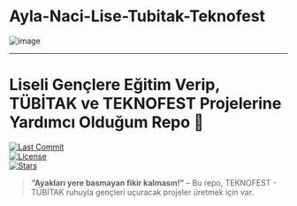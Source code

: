 # Ayla-Naci-Lise-Tubitak-Teknofest

![image](https://github.com/user-attachments/assets/7ad8fc7a-0018-4cbd-9f34-0b593b2944bb)

---

# Liseli Gençlere Eğitim Verip, TÜBİTAK ve TEKNOFEST Projelerine Yardımcı Olduğum Repo 🚀

[![Last Commit](https://img.shields.io/github/last-commit/HamzaYslmn/Ayla-Naci-Lise-Tubitak-Teknofest)](../../commits)  
[![License](https://img.shields.io/github/license/HamzaYslmn/Ayla-Naci-Lise-Tubitak-Teknofest)](LICENSE)  
[![Stars](https://img.shields.io/github/stars/HamzaYslmn/Ayla-Naci-Lise-Tubitak-Teknofest?style=social)](../../stargazers) 

> **“Ayakları yere basmayan fikir kalmasın!”** – Bu repo, TEKNOFEST - TÜBİTAK ruhuyla gençleri uçuracak projeler üretmek için var.
